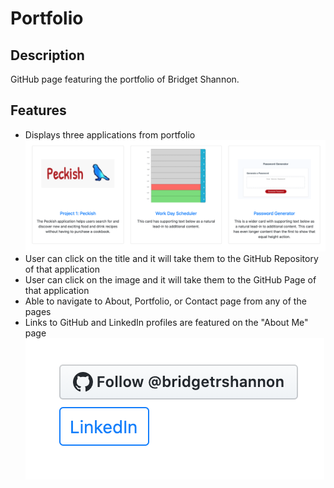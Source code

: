 # Portfolio

## Description

GitHub page featuring the portfolio of Bridget Shannon.

## Features

- Displays three applications from portfolio
  ![Portfolio projects and applications](./assets/images/portfoliodisplay.png)
- User can click on the title and it will take them to the GitHub Repository of that application
- User can click on the image and it will take them to the GitHub Page of that application
- Able to navigate to About, Portfolio, or Contact page from any of the pages
- Links to GitHub and LinkedIn profiles are featured on the "About Me" page
  ![Networking buttons](./assets/images/networking.png)
